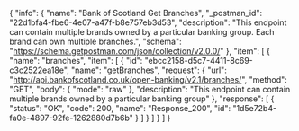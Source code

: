 {
  "info": {
    "name": "Bank of Scotland Get Branches",
    "_postman_id": "22d1bfa4-fbe6-4e07-a47f-b8e757eb3d53",
    "description": "This endpoint can contain multiple brands owned by a particular banking group. Each brand can own multiple branches.",
    "schema": "https://schema.getpostman.com/json/collection/v2.0.0/"
  },
  "item": [
    {
      "name": "branches",
      "item": [
        {
          "id": "ebcc2158-d5c7-4411-8c69-c3c2522ea18e",
          "name": "getBranches",
          "request": {
            "url": "http://api.bankofscotland.co.uk/open-banking/v2.1/branches/",
            "method": "GET",
            "body": {
              "mode": "raw"
            },
            "description": "This endpoint can contain multiple brands owned by a particular banking group"
          },
          "response": [
            {
              "status": "OK",
              "code": 200,
              "name": "Response_200",
              "id": "1d5e72b4-fa0e-4897-92fe-1262880d7b6b"
            }
          ]
        }
      ]
    }
  ]
}